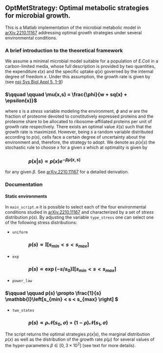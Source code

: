 ## OptMetStrategy: Optimal metabolic strategies for microbial growth.

This is a Matlab implementation of the microbial metabolic model in [arXiv.2210.11167](https://doi.org/10.48550/arXiv.2210.11167) addressing optimal growth strategies under several environmental conditions.

### A brief introduction to the theoretical framework

We assume a minimal microbial model suitable for a population of *E.Coli* in a carbon-limited media, whose full description is provided by two quantities, the expenditure $\epsilon(x)$ and the specific uptake $q(x)$ governed by the internal degree of freedom $x$. Under this assumption, the growth rate is given by (see [npj Sys Biol Appl 5, 1-9](https://www.nature.com/articles/s41540-019-0093-4))
### $\qquad \qquad \mu(x,s) = \frac{\phi}{w + sq(x) + \epsilon(x)}$

where $s$ is a *stress* variable modeling the environment, $\phi$ and $w$ are the fraction of proteome devoted to constitutively expressed proteins and the proteome share to be allocated to ribosome-affiliated proteins per unit of growth rate respectively. There exists an optimal value $\hat{x}\left(s\right)$ such that the growth rate is maximized. However, being $s$ a random variable distributed according to $p(s)$, cells face a certain degree of uncertainty about the environment and, therefore, the strategy to adopt. We denote as $p(x|s)$ the stochastic rule to choose $x$ for a given $s$ which at optimality is given by 

### $\qquad \qquad p(x|s) \propto p(x)e^{-\beta \mu\left(x,s\right)}$

for any given $\beta$. See [arXiv.2210.11167](https://doi.org/10.48550/arXiv.2210.11167) for a detailed derivation.

### Documentation
#### Static environments
In `main_script.m` it is possible to select each of the four environmental conditions studied in [arXiv.2210.11167](https://doi.org/10.48550/arXiv.2210.11167) and characterized by a set of *stress* distribution $p(s)$. By adjusting the variable `type_stress` one can select one of the following stress distributions:

- `uniform` 
### $\qquad \qquad p(s) \propto \mathbb{I}\left[ s_{min} < s < s_{max}\right]$
- `exp`
### $\qquad \qquad p(s) \propto \exp(-s/s_{0}) \mathbb{I}\left[s_{min} < s < s_{max} \right]$
- `power_law`
### $\qquad \qquad p(s) \propto \frac{1}{s}  \mathbb{I}\left[s_{min} < s < s_{max} \right] $
- `two_states`
### $\qquad \qquad p(s) \propto \rho \mathcal{N}\left(s_{0}, \sigma\right) + (1 - \rho) \mathcal{N}\left(s_{1}, \sigma\right)$

The script returns the optimal strategies $p(x | s)$, the marginal distribution $p(x)$ as well as the distribution of the growth rate $p\left(\mu\right)$ for several values of the hyper-parameters $\beta \in \left[0, 3\times10^{2}\right]$ (see text for more details).

